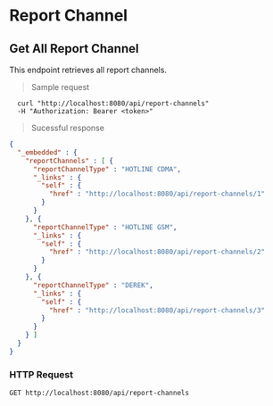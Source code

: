 # Report Channel

## Get All Report Channel
This endpoint retrieves all report channels.

> Sample request

```shell
  curl "http://localhost:8080/api/report-channels"
  -H "Authorization: Bearer <token>"
```

> Sucessful response

```json
{
  "_embedded" : {
    "reportChannels" : [ {
      "reportChannelType" : "HOTLINE CDMA",
      "_links" : {
        "self" : {
          "href" : "http://localhost:8080/api/report-channels/1"
        }
      }
    }, {
      "reportChannelType" : "HOTLINE GSM",
      "_links" : {
        "self" : {
          "href" : "http://localhost:8080/api/report-channels/2"
        }
      }
    }, {
      "reportChannelType" : "DEREK",
      "_links" : {
        "self" : {
          "href" : "http://localhost:8080/api/report-channels/3"
        }
      }
    } ]
  }
}
```

### HTTP Request

`GET http://localhost:8080/api/report-channels`
